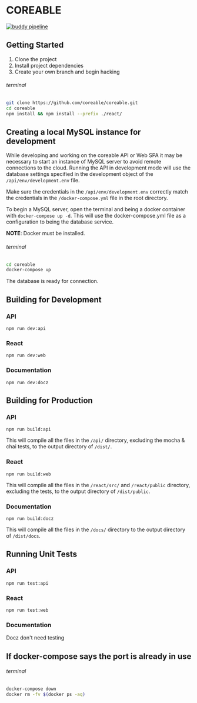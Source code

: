 # COREABLE

[![buddy pipeline](https://app.buddy.works/coreable/coreable/pipelines/pipeline/249362/badge.svg?token=252cdbde644b14054bdafb973256abc7284acd646c277e9f4ac8a5367f196bfb "buddy pipeline")](https://app.buddy.works/coreable/coreable/pipelines/pipeline/249362)

## Getting Started

1. Clone the project
2. Install project dependencies
3. Create your own branch and begin hacking

###### terminal 

```bash
git clone https://github.com/coreable/coreable.git
cd coreable
npm install && npm install --prefix ./react/
```

## Creating a local MySQL instance for development

While developing and working on the coreable API or Web SPA it may be necessary to start an instance of MySQL server to avoid remote connections to the cloud. Running the API in development mode will use the database settings specified in the development object of the `/api/env/development.env` file.

Make sure the credentials in the `/api/env/development.env` correctly match the credentials in the `/docker-compose.yml` file in the root directory.

To begin a MySQL server, open the terminal and being a docker container with `docker-compose up -d`. This will use the docker-compose.yml file as a configuration to being the database service.

**NOTE**: Docker must be installed.

###### terminal

```bash
cd coreable
docker-compose up
```

The database is ready for connection.

## Building for Development

### API

`npm run dev:api`

### React

`npm run dev:web`

### Documentation

`npm run dev:docz`

## Building for Production

### API

`npm run build:api`

This will compile all the files in the `/api/` directory, excluding the mocha & chai tests, to the output directory of `/dist/`. 

### React

`npm run build:web`

This will compile all the files in the `/react/src/` and `/react/public` directory, excluding the tests, to the output directory of `/dist/public`. 

### Documentation

`npm run build:docz`

This will compile all the files in the `/docs/` directory to the output directory of `/dist/docs`. 

## Running Unit Tests

### API

`npm run test:api`

### React

`npm run test:web`

### Documentation

Docz don't need testing

## If docker-compose says the port is already in use

###### terminal

```bash
docker-compose down
docker rm -fv $(docker ps -aq)
```